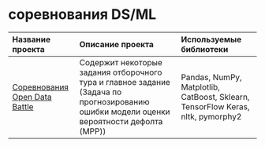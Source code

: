 # соревнования DS/ML

| Название проекта                                                                                                                                                                                                                                                                                                                                                                                                                                                        | Описание проекта                                                                                                                                                                  | Используемые библиотеки                                  |
| :-----------------------------------------------------------------------------------------------------------------------------------------------------------------------------------------------------------------------------------------------------------------------------------------------------------------------------------------------------------------------------------------------------------------------------------------------------------------------|:----------------------------------------------------------------------------------------------------------------------------------------------------------------------------------|:---------------------------------------------------------|
| [Соревнования Open Data Battle](https://github.com/MokryYezhik/ds_ml_projects/tree/main/open_data_battle_bank_otkrytie)                                                           |Содержит некоторые задания отборочного тура и главное задание (Задача по прогнозированию ошибки модели оценки вероятности дефолта (MPP))|                                      Pandas, NumPy, Matplotlib, CatBoost, Sklearn, TensorFlow Keras, nltk, pymorphy2                       |
